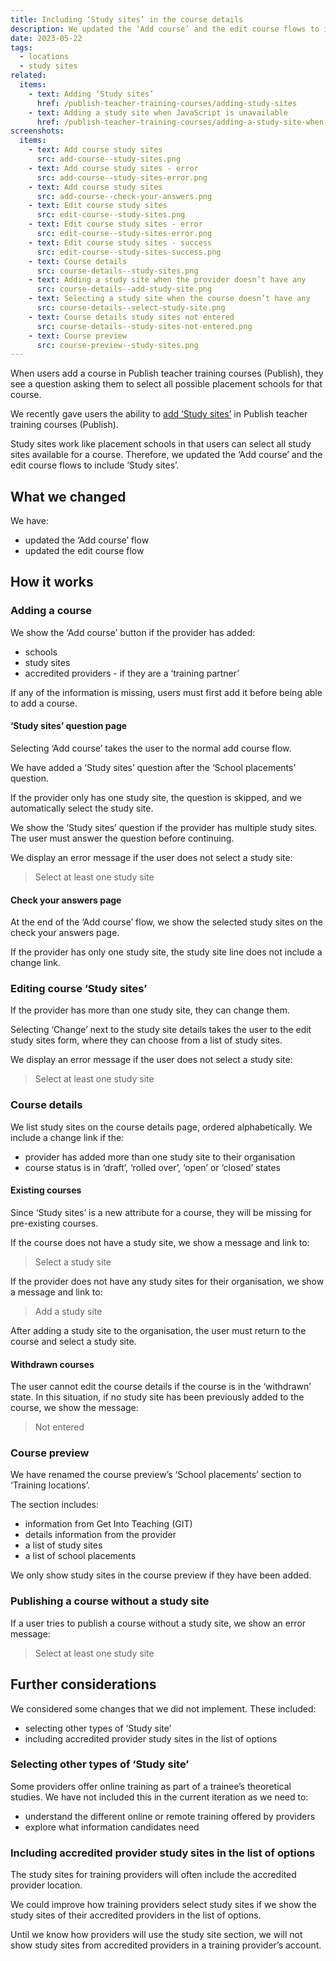 ```yaml
---
title: Including ‘Study sites’ in the course details
description: We updated the ‘Add course’ and the edit course flows to include ‘Study sites’
date: 2023-05-22
tags:
  - locations
  - study sites
related:
  items:
    - text: Adding ‘Study sites’
      href: /publish-teacher-training-courses/adding-study-sites
    - text: Adding a study site when JavaScript is unavailable
      href: /publish-teacher-training-courses/adding-a-study-site-when-javascript-is-unavailable/
screenshots:
  items:
    - text: Add course study sites
      src: add-course--study-sites.png
    - text: Add course study sites - error
      src: add-course--study-sites-error.png
    - text: Add course study sites
      src: add-course--check-your-answers.png
    - text: Edit course study sites
      src: edit-course--study-sites.png
    - text: Edit course study sites - error
      src: edit-course--study-sites-error.png
    - text: Edit course study sites - success
      src: edit-course--study-sites-success.png
    - text: Course details
      src: course-details--study-sites.png
    - text: Adding a study site when the provider doesn’t have any
      src: course-details--add-study-site.png
    - text: Selecting a study site when the course doesn’t have any
      src: course-details--select-study-site.png
    - text: Course details study sites not entered
      src: course-details--study-sites-not-entered.png
    - text: Course preview
      src: course-preview--study-sites.png
---
```


When users add a course in Publish teacher training courses (Publish), they see a question asking them to select all possible placement schools for that course.

We recently gave users the ability to [add ‘Study sites’](/publish-teacher-training-courses/adding-study-sites) in Publish teacher training courses (Publish).

Study sites work like placement schools in that users can select all study sites available for a course. Therefore, we updated the ‘Add course’ and the edit course flows to include ‘Study sites’.

## What we changed

We have:

- updated the ‘Add course’ flow
- updated the edit course flow

## How it works

### Adding a course

We show the ‘Add course’ button if the provider has added:

- schools
- study sites
- accredited providers - if they are a ‘training partner’

If any of the information is missing, users must first add it before being able to add a course.

#### ‘Study sites’ question page

Selecting ‘Add course’ takes the user to the normal add course flow.

We have added a ‘Study sites’ question after the ‘School placements’ question.

If the provider only has one study site, the question is skipped, and we automatically select the study site.

We show the ‘Study sites’ question if the provider has multiple study sites. The user must answer the question before continuing.

We display an error message if the user does not select a study site:

> Select at least one study site

#### Check your answers page

At the end of the ‘Add course’ flow, we show the selected study sites on the check your answers page.

If the provider has only one study site, the study site line does not include a change link.

### Editing course ‘Study sites’

If the provider has more than one study site, they can change them.

Selecting ‘Change’ next to the study site details takes the user to the edit study sites form, where they can choose from a list of study sites.

We display an error message if the user does not select a study site:

> Select at least one study site

### Course details

We list study sites on the course details page, ordered alphabetically. We include a change link if the:

- provider has added more than one study site to their organisation
- course status is in ‘draft’, ‘rolled over’, ‘open’ or ‘closed’ states

#### Existing courses

Since ‘Study sites’ is a new attribute for a course, they will be missing for pre-existing courses.

If the course does not have a study site, we show a message and link to:

> Select a study site

If the provider does not have any study sites for their organisation, we show a message and link to:

> Add a study site

After adding a study site to the organisation, the user must return to the course and select a study site.

#### Withdrawn courses

The user cannot edit the course details if the course is in the ‘withdrawn’ state. In this situation, if no study site has been previously added to the course, we show the message:

> Not entered

### Course preview

We have renamed the course preview’s ‘School placements’ section to ‘Training locations’.

The section includes:

- information from Get Into Teaching (GIT)
- details information from the provider
- a list of study sites
- a list of school placements

We only show study sites in the course preview if they have been added.

### Publishing a course without a study site

If a user tries to publish a course without a study site, we show an error message:

> Select at least one study site

## Further considerations

We considered some changes that we did not implement. These included:

- selecting other types of ‘Study site’
- including accredited provider study sites in the list of options

### Selecting other types of ‘Study site’

Some providers offer online training as part of a trainee’s theoretical studies. We have not included this in the current iteration as we need to:

- understand the different online or remote training offered by providers
- explore what information candidates need

### Including accredited provider study sites in the list of options

The study sites for training providers will often include the accredited provider location.

We could improve how training providers select study sites if we show the study sites of their accredited providers in the list of options.

Until we know how providers will use the study site section, we will not show study sites from accredited providers in a training provider’s account.
